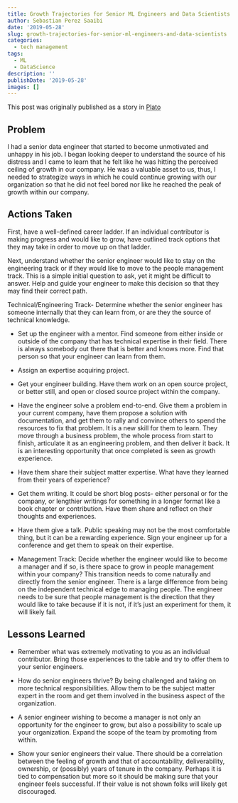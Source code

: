 ```yaml
---
title: Growth Trajectories for Senior ML Engineers and Data Scientists
author: Sebastian Perez Saaibi
date: '2019-05-28'
slug: growth-trajectories-for-senior-ml-engineers-and-data-scientists
categories:
  - tech management
tags:
  - ML
  - DataScience
description: ''
publishDate: '2019-05-28'
images: []
---
```



This post was originally published as a story in [Plato](https://community.platohq.com/stories/outlining-trajectories-of-growth-for-senior-engineers)

## Problem


I had a senior data engineer that started to become unmotivated and unhappy in his job. I began looking deeper to understand the source of his distress and I came to learn that he felt like he was hitting the perceived ceiling of growth in our company. He was a valuable asset to us, thus, I needed to strategize ways in which he could continue growing with our organization so that he did not feel bored nor like he reached the peak of growth within our company.

## Actions Taken

First, have a well-defined career ladder. If an individual contributor is making progress and would like to grow, have outlined track options that they may take in order to move up on that ladder.

Next, understand whether the senior engineer would like to stay on the engineering track or if they would like to move to the people management track. This is a simple initial question to ask, yet it might be difficult to answer. Help and guide your engineer to make this decision so that they may find their correct path.

Technical/Engineering Track- Determine whether the senior engineer has someone internally that they can learn from, or are they the source of technical knowledge.

- Set up the engineer with a mentor. Find someone from either inside or outside of the company that has technical expertise in their field. There is always somebody out there that is better and knows more. Find that person so that your engineer can learn from them.

- Assign an expertise acquiring project.

- Get your engineer building. Have them work on an open source project, or better still, and open or closed source project within the company.

- Have the engineer solve a problem end-to-end. Give them a problem in your current company, have them propose a solution with documentation, and get them to rally and convince others to spend the resources to fix that problem. It is a new skill for them to learn. They move through a business problem, the whole process from start to finish, articulate it as an engineering problem, and then deliver it back. It is an interesting opportunity that once completed is seen as growth experience.

- Have them share their subject matter expertise. What have they learned from their years of experience?

- Get them writing. It could be short blog posts- either personal or for the company, or lengthier writings for something in a longer format like a book chapter or contribution. Have them share and reflect on their thoughts and experiences.

- Have them give a talk. Public speaking may not be the most comfortable thing, but it can be a rewarding experience. Sign your engineer up for a conference and get them to speak on their expertise.

- Management Track: Decide whether the engineer would like to become a manager and if so, is there space to grow in people management within your company? This transition needs to come naturally and directly from the senior engineer. There is a large difference from being on the independent technical edge to managing people. The engineer needs to be sure that people management is the direction that they would like to take because if it is not, if it’s just an experiment for them, it will likely fail.

## Lessons Learned

- Remember what was extremely motivating to you as an individual contributor. Bring those experiences to the table and try to offer them to your senior engineers.

- How do senior engineers thrive? By being challenged and taking on more technical responsibilities. Allow them to be the subject matter expert in the room and get them involved in the business aspect of the organization.

- A senior engineer wishing to become a manager is not only an opportunity for the engineer to grow, but also a possibility to scale up your organization. Expand the scope of the team by promoting from within.

- Show your senior engineers their value. There should be a correlation between the feeling of growth and that of accountability, deliverability, ownership, or (possibly) years of tenure in the company. Perhaps it is tied to compensation but more so it should be making sure that your engineer feels successful. If their value is not shown folks will likely get discouraged.